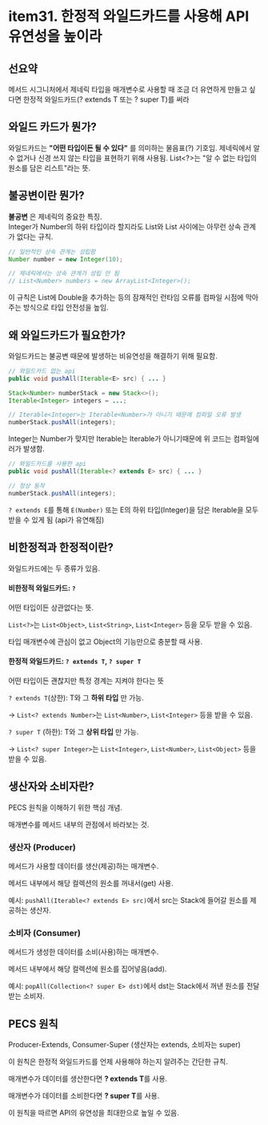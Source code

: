 # item31. 한정적 와일드카드를 사용해 API 유연성을 높이라

## 선요약

메서드 시그니처에서 제네릭 타입을 매개변수로 사용할 때 조금 더 유연하게 만들고 싶다면 한정적 와일드카드(? extends T 또는 ? super T)를 써라

## 와일드 카드가 뭔가?

와일드카드는 **"어떤 타입이든 될 수 있다"** 를 의미하는 물음표(?) 기호임. 제네릭에서 알 수 없거나 신경 쓰지 않는 타입을 표현하기 위해 사용됨. List<?>는 "알 수 없는 타입의 원소를 담은 리스트"라는 뜻.

## 불공변이란 뭔가?

**불공변** 은 제네릭의 중요한 특징.<br>
Integer가 Number의 하위 타입이라 할지라도 List<Integer>와 List<Number> 사이에는 아무런 상속 관계가 없다는 규칙.

```java
// 일반적인 상속 관계는 성립함
Number number = new Integer(10);

// 제네릭에서는 상속 관계가 성립 안 됨
// List<Number> numbers = new ArrayList<Integer>();
```

이 규칙은 List<Number>에 Double을 추가하는 등의 잠재적인 런타임 오류를 컴파일 시점에 막아주는 방식으로 타입 안전성을 높임.

## 왜 와일드카드가 필요한가?

와일드카드는 불공변 때문에 발생하는 비유연성을 해결하기 위해 필요함.

```java
// 와일드카드 없는 api
public void pushAll(Iterable<E> src) { ... }

Stack<Number> numberStack = new Stack<>();
Iterable<Integer> integers = ...;

// Iterable<Integer>는 Iterable<Number>가 아니기 때문에 컴파일 오류 발생
numberStack.pushAll(integers);
```

Integer는 Number가 맞지만 Iterable<Integer>는 Iterable<Number>가 아니기때문에 위 코드는 컴파일에러가 발생함.

```java
// 와일드카드를 사용한 api
public void pushAll(Iterable<? extends E> src) { ... }

// 정상 동작
numberStack.pushAll(integers);
```

`? extends E`를 통해 `E(Number)` 또는 E의 하위 타입(Integer)을 담은 Iterable을 모두 받을 수 있게 됨 (api가 유연해짐)

## 비한정적과 한정적이란?

와일드카드에는 두 종류가 있음.

#### 비한정적 와일드카드: `?`

어떤 타입이든 상관없다는 뜻.

`List<?>`는 `List<Object>`, `List<String>`, `List<Integer>` 등을 모두 받을 수 있음.

타입 매개변수에 관심이 없고 Object의 기능만으로 충분할 때 사용.

#### 한정적 와일드카드: `? extends T`, `? super T`

어떤 타입이든 괜찮지만 특정 경계는 지켜야 한다는 뜻

`? extends T`(상한): T와 그 **하위 타입** 만 가능.

-> `List<? extends Number>`는 `List<Number>`, `List<Integer>` 등을 받을 수 있음.

`? super T` (하한): T와 그 **상위 타입** 만 가능.

-> `List<? super Integer>`는 `List<Integer>`, `List<Number>`, `List<Object>` 등을 받을 수 있음.

## 생산자와 소비자란?

PECS 원칙을 이해하기 위한 핵심 개념.

매개변수를 메서드 내부의 관점에서 바라보는 것.

### 생산자 (Producer)

메서드가 사용할 데이터를 생산(제공)하는 매개변수.

메서드 내부에서 해당 컬렉션의 원소를 꺼내서(get) 사용.

예시: `pushAll(Iterable<? extends E> src)`에서 src는 Stack에 들어갈 원소를 제공하는 생산자.

### 소비자 (Consumer)

메서드가 생성한 데이터를 소비(사용)하는 매개변수.

메서드 내부에서 해당 컬렉션에 원소를 집어넣음(add).

예시: `popAll(Collection<? super E> dst)`에서 dst는 Stack에서 꺼낸 원소를 전달받는 소비자.

## PECS 원칙

Producer-Extends, Consumer-Super (생산자는 extends, 소비자는 super)

이 원칙은 한정적 와일드카드를 언제 사용해야 하는지 알려주는 간단한 규칙.

매개변수가 데이터를 생산한다면 **? extends T**를 사용.

매개변수가 데이터를 소비한다면 **? super T**를 사용.

이 원칙을 따르면 API의 유연성을 최대한으로 높일 수 있음.
